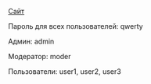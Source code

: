 [Сайт](https://webdev-exam-2024-2-r12ty.onrender.com/)

Пароль для всех пользователей: qwerty

Админ: admin

Модератор: moder

Пользователи: user1, user2, user3
